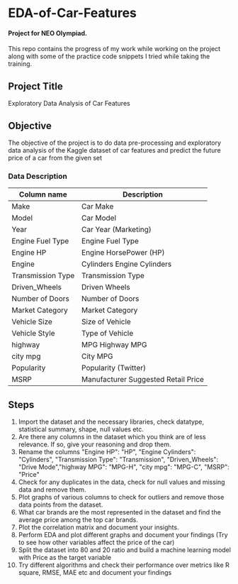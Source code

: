 # EDA-of-Car-Features
#### Project for NEO Olympiad.

This repo contains the progress of my work while working on the project along with some of the practice code snippets I tried while taking the training.

## Project Title
Exploratory Data Analysis of Car Features

## Objective
The objective of the project is to do data pre-processing and exploratory data analysis of the Kaggle dataset of car features and predict the future price of a car from the given set

### Data Description
|Column name|Description|
|---|---|
|Make|Car Make |
|Model|Car Model | 
|Year|Car Year (Marketing)|
|Engine Fuel Type| Engine Fuel Type|
|Engine HP | Engine HorsePower (HP)|
|Engine|Cylinders Engine Cylinders|
|Transmission Type| Transmission Type |
|Driven_Wheels| Driven Wheels |
|Number of Doors| Number of Doors|
|Market Category| Market Category |
|Vehicle Size| Size of Vehicle |
|Vehicle Style| Type of Vehicle |
|highway| MPG Highway MPG |
|city mpg| City MPG|
|Popularity|Popularity (Twitter)|
|MSRP |Manufacturer Suggested Retail Price|

## Steps

1.  Import the dataset and the necessary libraries, check datatype, statistical summary,
shape, null values etc.
2. Are there any columns in the dataset which you think are of less relevance. If so, give
your reasoning and drop them.
3. Rename the columns "Engine HP": "HP", "Engine Cylinders": "Cylinders", "Transmission
Type": "Transmission", "Driven_Wheels": "Drive Mode","highway MPG": "MPG-H", "city
mpg": "MPG-C", "MSRP": "Price"
4. Check for any duplicates in the data, check for null values and missing data and remove
them.
5. Plot graphs of various columns to check for outliers and remove those data points from the
dataset.
6. What car brands are the most represented in the dataset and find the average price among
the top car brands.
7. Plot the correlation matrix and document your insights.
8. Perform EDA and plot different graphs and document your findings (Try to see how other
variables affect the price of the car)
9. Split the dataset into 80 and 20 ratio and build a machine learning model with
Price as the target variable
10. Try different algorithms and check their performance over metrics like R
square, RMSE, MAE etc and document your findings
